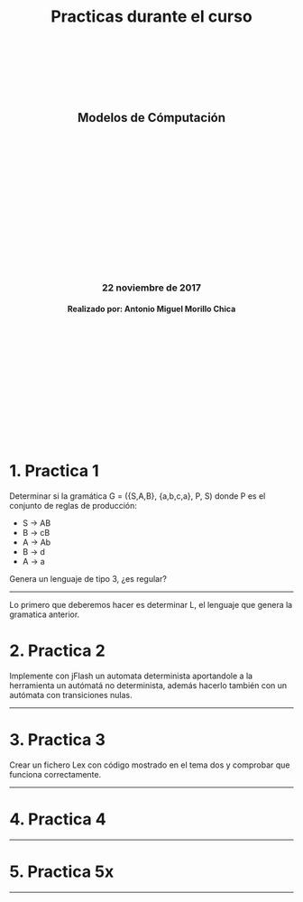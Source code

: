 <html>
<center>
  <h1 style="text-align:center">Practicas durante el curso</h1>
  <br></br><br></br><br></br>
  <h2 style="text-align:center">Modelos de Cómputación</h2>
  <br></br><br></br><br></br><br></br><br></br><br></br><br></br>
  <h3 style="text-align:center">22 noviembre de 2017</h3>
  <h4 style="text-align:center">Realizado por: Antonio Miguel Morillo Chica</h4>
</center>
<br></br><br></br><br></br><br></br><br></br><br></br>
<html>


# 1. Practica 1
Determinar si la gramática G = ({S,A,B}, {a,b,c,a}, P, S) donde P es el
conjunto de reglas de producción:

  - S -> AB
  - B -> cB
  - A -> Ab
  - B -> d
  - A -> a

Genera un lenguaje de tipo 3, ¿es regular?

* * * * *

Lo primero que deberemos hacer es determinar L, el lenguaje que genera
la gramatica anterior.

# 2. Practica 2
Implemente con jFlash un automata determinista aportandole a la
herramienta un autómatá no determinista, además hacerlo también con un
autómata con transiciones nulas.

 * * * * *


# 3. Practica 3
Crear un fichero Lex con código mostrado en el tema dos y comprobar que
funciona correctamente.

* * * * *


# 4. Practica 4


* * * * *

# 5. Practica 5x


* * * * *
